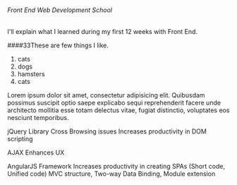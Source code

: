 ###### Front End Web Development School

I'll explain what I learned during my first 12 weeks with Front End.

####33These are few things I like.
1. cats
2. dogs
3. hamsters
4. cats

Lorem ipsum dolor sit amet, consectetur adipisicing elit. Quibusdam possimus suscipit optio saepe explicabo sequi reprehenderit facere unde architecto mollitia esse totam delectus vitae, fugiat distinctio, voluptates eos nesciunt temporibus.


jQuery Library
Cross Browsing issues
Increases productivity in DOM scripting

AJAX
Enhances UX

AngularJS Framework
Increases productivity in creating SPAs (Short code, Unified code)
MVC structure, Two-way Data Binding, Module extension

